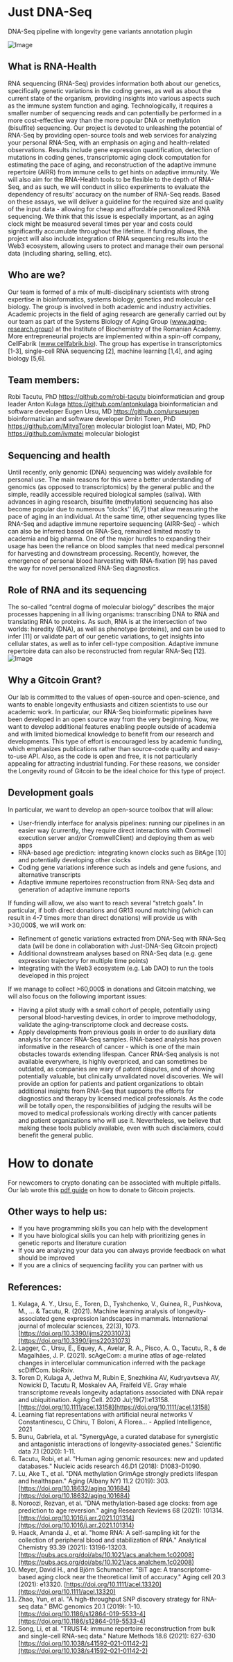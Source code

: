 # Just DNA-Seq #

DNA-Seq pipeline with longevity gene variants annotation plugin

![Image](MyRNAHealth.png)

## What is RNA-Health ##

RNA sequencing (RNA-Seq) provides information both about our genetics, specifically genetic variations in the coding genes, as well as about the current state of the organism, providing insights into various aspects such as the immune system function and aging. Technologically, it requires a smaller number of sequencing reads and can potentially be performed in a more cost-effective way than the more popular DNA or methylation (bisulfite) sequencing.
Our project is devoted to unleashing the potential of RNA-Seq by providing open-source tools and web services for analyzing your personal RNA-Seq, with an emphasis on aging and health-related observations. Results include gene expression quantification, detection of mutations in coding genes, transcriptomic aging clock computation for estimating the pace of aging, and reconstruction of the adaptive immune repertoire (AIRR) from immune cells to get hints on adaptive immunity.
We will also aim for the RNA-Health tools to be flexible to the depth of RNA-Seq, and as such, we will conduct in silico experiments to evaluate the dependency of results’ accuracy on the number of RNA-Seq reads. Based on these assays, we will deliver a guideline for the required size and quality of the input data - allowing for cheap and affordable personalized RNA sequencing. We think that this issue is especially important, as an aging clock might be measured several times per year and costs could significantly accumulate throughout the lifetime.
If funding allows, the project will also include integration of RNA sequencing results into the Web3 ecosystem, allowing users to protect and manage their own personal data (including sharing, selling, etc).


## Who are we? ##
Our team is formed of a mix of multi-disciplinary scientists with strong expertise in bioinformatics, systems biology, genetics and molecular cell biology. The group is involved in both academic and industry activities. Academic projects in the field of aging research are generally carried out by our team as part of the Systems Biology of Aging Group (www.aging-research.group) at the Institute of Biochemistry of the Romanian Academy. More entrepreneurial projects are implemented within a spin-off company, CellFabrik (www.cellfabrik.bio). 
The group has expertise in transcriptomics [1-3], single-cell RNA sequencing [2], machine learning [1,4], and aging biology [5,6].

## Team members: ##

Robi Tacutu, PhD https://github.com/robi-tacutu bioinformatician and group leader
Anton Kulaga https://github.com/antonkulaga bioinformatician and software developer
Eugen Ursu, MD https://github.com/ursueugen  bioinformatician and software developer
Dmitri Toren, PhD https://github.com/MityaToren  molecular biologist
Ioan Matei, MD, PhD https://github.com/ivmatei molecular biologist

## Sequencing and health ##
Until recently, only genomic (DNA) sequencing was widely available for personal use. The main reasons for this were a better understanding of genomics (as opposed to transcriptomics) by the general public and the simple, readily accessible required biological samples (saliva). With advances in aging research, bisulfite (methylation) sequencing has also become popular due to numerous “clocks'' [6,7] that allow measuring the pace of aging in an individual. At the same time, other sequencing types like RNA-Seq and adaptive immune repertoire sequencing (AIRR-Seq) - which can also be inferred based on RNA-Seq, remained limited mostly to academia and big pharma. One of the major hurdles to expanding their usage has been the reliance on blood samples that need medical personnel for harvesting and downstream processing. Recently, however,  the emergence of personal blood harvesting with RNA-fixation [9] has paved the way for novel personalized RNA-Seq diagnostics.

## Role of RNA and its sequencing ##
The so-called “central dogma of molecular biology” describes the major processes happening in all living organisms:  transcribing DNA to RNA and translating RNA to proteins. As such, RNA is at the intersection of two worlds: heredity (DNA), as well as phenotype (proteins), and can be used to infer [11] or validate part of our genetic variations, to get insights into cellular states, as well as to infer cell-type composition. Adaptive immune repertoire data can also be reconstructed from regular RNA-Seq [12].
![Image](graphical_abstract.png)

## Why a Gitcoin Grant? ##

Our lab is committed to the values of open-source and open-science, and wants to enable longevity enthusiasts and citizen scientists to use our academic work. In particular, our RNA-Seq bioinformatic pipelines have been developed in an open source way from the very beginning.
Now, we want to develop additional features enabling people outside of academia and with limited biomedical knowledge to benefit from our research and developments. This type of effort is encouraged less by academic funding, which emphasizes publications rather than source-code quality and easy-to-use API. Also, as the code is open and free, it is not particularly appealing for attracting industrial funding. For these reasons, we consider the Longevity round of Gitcoin to be the ideal choice for this type of project.

## Development goals ##

In particular, we want to develop an open-source toolbox that will allow:
* User-friendly interface for analysis pipelines: running our pipelines in an easier way (currently, they require direct interactions with Cromwell execution server and/or CromwellClient) and deploying them as web apps
* RNA-based age prediction: integrating known clocks such as BitAge [10] and potentially developing other clocks
* Coding gene variations inference such as indels and gene fusions, and alternative transcripts
* Adaptive immune repertoires reconstruction from RNA-Seq data and generation of adaptive immune reports

If funding will allow, we also want to reach several “stretch goals”. In particular, if both direct donations and GR13 round matching (which can result in 4-7 times more than direct donations) will provide us with >30,000$, we will work on:
* Refinement of genetic variations extracted from DNA-Seq with RNA-Seq data (will be done in collaboration with Just-DNA-Seq Gitcoin project)
* Additional downstream analyses based on RNA-Seq data (e.g. gene expression trajectory for multiple time points)
* Integrating with the Web3 ecosystem (e.g. Lab DAO) to run the tools developed in this project

If we manage to collect >60,000$ in donations and Gitcoin matching, we will also focus on the following important issues:
* Having a pilot study with a small cohort of people, potentially using personal blood-harvesting devices, in order to improve methodology, validate the aging-transcriptome clock and decrease costs.
* Apply developments from previous goals in order to do auxiliary data analysis for cancer RNA-Seq samples. RNA-based analysis has proven informative in the research of cancer -  which is one of the main obstacles towards extending lifespan. Cancer RNA-Seq analysis is not available everywhere, is highly overpriced, and can sometimes be outdated, as companies are wary of patent disputes, and of showing potentially valuable, but clinically unvalidated novel discoveries. We will provide an option for patients and patient organizations to obtain additional insights from RNA-Seq that supports the efforts for diagnostics and therapy by licensed medical professionals. As the code will be totally open, the responsibilities of judging the results will be moved to medical professionals working directly with cancer patients and patient organizations who will use it. Nevertheless, we believe that making these tools publicly available, even with such disclaimers, could benefit the general public.

# How to donate #

For newcomers to crypto donating can be associated with multiple pitfalls. 
Our lab wrote this [pdf guide](https://github.com/my-rna-health/rna-seq/raw/gh-pages/gitcoin_how_to_donate.pdf) on how to donate to Gitcoin projects.

## Other ways to help us: ##

* If you have programming skills you can help with the development
* If you have biological skills you can help with prioritizing genes in genetic reports and literature curation
* If you are analyzing your data you can always provide feedback on what should be improved
* If you are a clinics of sequencing facility you can partner with us

## References: ##

1. Kulaga, A. Y., Ursu, E., Toren, D., Tyshchenko, V., Guinea, R., Pushkova, M., ... & Tacutu, R. (2021). Machine learning analysis of longevity-associated gene expression landscapes in mammals. International journal of molecular sciences, 22(3), 1073. [https://doi.org/10.3390/ijms22031073](https://doi.org/10.3390/ijms22031073)
2. Lagger, C., Ursu, E., Equey, A., Avelar, R. A., Pisco, A. O., Tacutu, R., & de Magalhães, J. P. (2021). scAgeCom: a murine atlas of age-related changes in intercellular communication inferred with the package scDiffCom. bioRxiv.
3. Toren D, Kulaga A, Jethva M, Rubin E, Snezhkina AV, Kudryavtseva AV, Nowicki D, Tacutu R, Moskalev AA, Fraifeld VE. Gray whale transcriptome reveals longevity adaptations associated with DNA repair and ubiquitination. Aging Cell. 2020 Jul;19(7):e13158. [https://doi.org/10.1111/acel.13158](https://doi.org/10.1111/acel.13158)
4. Learning flat representations with artificial neural networks V Constantinescu, C Chiru, T Boloni, A Florea… - Applied Intelligence, 2021
5. Bunu, Gabriela, et al. "SynergyAge, a curated database for synergistic and antagonistic interactions of longevity-associated genes." Scientific data 7.1 (2020): 1-11.
6. Tacutu, Robi, et al. "Human aging genomic resources: new and updated databases." Nucleic acids research 46.D1 (2018): D1083-D1090.
7. Lu, Ake T., et al. "DNA methylation GrimAge strongly predicts lifespan and healthspan." Aging (Albany NY) 11.2 (2019): 303. [https://doi.org/10.18632/aging.101684](https://doi.org/10.18632/aging.101684)
8. Noroozi, Rezvan, et al. "DNA methylation-based age clocks: from age prediction to age reversion." aging Research Reviews 68 (2021): 101314. [https://doi.org/10.1016/j.arr.2021.101314](https://doi.org/10.1016/j.arr.2021.101314)
9. Haack, Amanda J., et al. "home RNA: A self-sampling kit for the collection of peripheral blood and stabilization of RNA." Analytical Chemistry 93.39 (2021): 13196-13203. [https://pubs.acs.org/doi/abs/10.1021/acs.analchem.1c02008](https://pubs.acs.org/doi/abs/10.1021/acs.analchem.1c02008)
10. Meyer, David H., and Björn Schumacher. "BiT age: A transcriptome‐based aging clock near the theoretical limit of accuracy." Aging cell 20.3 (2021): e13320. [https://doi.org/10.1111/acel.13320](https://doi.org/10.1111/acel.13320)
11. Zhao, Yun, et al. "A high-throughput SNP discovery strategy for RNA-seq data." BMC genomics 20.1 (2019): 1-10. [https://doi.org/10.1186/s12864-019-5533-4](https://doi.org/10.1186/s12864-019-5533-4)
12. Song, Li, et al. "TRUST4: immune repertoire reconstruction from bulk and single-cell RNA-seq data." Nature Methods 18.6 (2021): 627-630 [https://doi.org/10.1038/s41592-021-01142-2](https://doi.org/10.1038/s41592-021-01142-2)